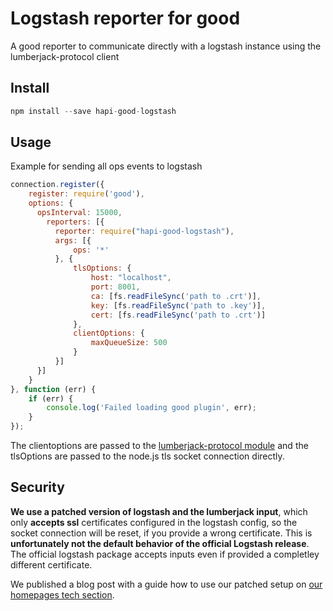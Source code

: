 # Logstash reporter for good
A good reporter to communicate directly with a logstash instance using the lumberjack-protocol client

## Install

```javascript
npm install --save hapi-good-logstash
```

## Usage

Example for sending all ops events to logstash

```javascript
connection.register({
    register: require('good'),
    options: {
      opsInterval: 15000,
        reporters: [{
          reporter: require("hapi-good-logstash"),
          args: [{
              ops: '*'
          }, {
              tlsOptions: {
                  host: "localhost",
                  port: 8001,
                  ca: [fs.readFileSync('path to .crt')],
                  key: [fs.readFileSync('path to .key')],
                  cert: [fs.readFileSync('path to .crt')]
              },
              clientOptions: {
                  maxQueueSize: 500
              }
          }]
      }]
    } 
}, function (err) {
    if (err) {
        console.log('Failed loading good plugin', err);
    }
});
```

The clientoptions are passed to the [lumberjack-protocol module](https://github.com/benbria/node-lumberjack-protocol) and the tlsOptions are passed to the node.js tls socket connection directly.

## Security

**We use a patched version of logstash and the lumberjack input**, which only **accepts ssl** certificates configured in the logstash config, so the socket connection will be reset, if you provide a wrong certificate. This is **unfortunately not the default behavior of the official Logstash release**. The official logstash package accepts inputs even if provided a completley different certificate.

We published a blog post with a guide how to use our patched setup on [our homepages tech section](http://www.atroo.de/en/atroo-is-elking/).
